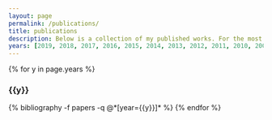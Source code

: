 ```yaml
---
layout: page
permalink: /publications/
title: publications
description: Below is a collection of my published works. For the most up-to-date version of my published works, please refer to my <a href="https://scholar.google.ca/citations?user=L0E4foIAAAAJ&hl=en"><b>Google scholar Profile</b></a>.
years: [2019, 2018, 2017, 2016, 2015, 2014, 2013, 2012, 2011, 2010, 2009, 2008, 2007, 2006, 2005, 2004, 2003, 2002, 2001, 2000, 1999, 1998, 1997, 1996]
---
```


{% for y in page.years %}
  <h3 class="year">{{y}}</h3>
  {% bibliography -f papers -q @*[year={{y}}]* %}
{% endfor %}
